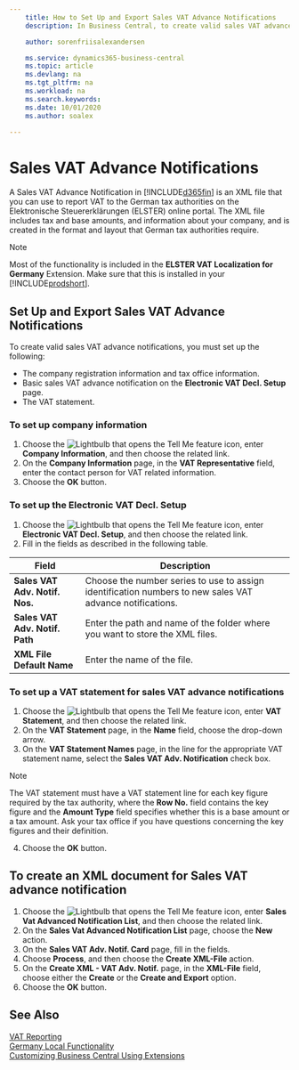 ```yaml
---
    title: How to Set Up and Export Sales VAT Advance Notifications
    description: In Business Central, to create valid sales VAT advance notifications, you must perform certain setup.

    author: sorenfriisalexandersen

    ms.service: dynamics365-business-central
    ms.topic: article
    ms.devlang: na
    ms.tgt_pltfrm: na
    ms.workload: na
    ms.search.keywords:
    ms.date: 10/01/2020
    ms.author: soalex

---
```


# Sales VAT Advance Notifications  
A Sales VAT Advance Notification in [!INCLUDE[d365fin](../../includes/d365fin_md.md)] is an XML file that you can use to report VAT to the German tax authorities on the Elektronische Steuererklärungen (ELSTER) online portal. The XML file includes tax and base amounts, and information about your company, and is created in the format and layout that German tax authorities require.    

> [!NOTE]
 >  Most of the functionality is included in the **ELSTER VAT Localization for Germany** Extension. Make sure that this is installed in your [!INCLUDE[prodshort](../../includes/prodshort.md)].
 
 
## Set Up and Export Sales VAT Advance Notifications
To create valid sales VAT advance notifications, you must set up the following:  

- The company registration information and tax office information.  
- Basic sales VAT advance notification on the **Electronic VAT Decl. Setup** page.
- The VAT statement.  

### To set up company information  
1. Choose the ![Lightbulb that opens the Tell Me feature](../../media/ui-search/search_small.png "Tell me what you want to do") icon, enter **Company Information**, and then choose the related link.  
2. On the **Company Information** page, in the **VAT Representative** field, enter the contact person for VAT related information.  
3. Choose the **OK** button.  

### To set up the Electronic VAT Decl. Setup
1. Choose the ![Lightbulb that opens the Tell Me feature](../../media/ui-search/search_small.png "Tell me what you want to do") icon, enter **Electronic VAT Decl. Setup**, and then choose the related link.
2. Fill in the fields as described in the following table.

|Field|Description|
|-----|-----|
|**Sales VAT Adv. Notif. Nos.**|Choose the number series to use to assign identification numbers to new sales VAT advance notifications.|
|**Sales VAT Adv. Notif. Path**|Enter the path and name of the folder where you want to store the XML files.|
|**XML File Default Name**|Enter the name of the file.|

### To set up a VAT statement for sales VAT advance notifications  
1.  Choose the ![Lightbulb that opens the Tell Me feature](../../media/ui-search/search_small.png "Tell me what you want to do") icon, enter **VAT Statement**, and then choose the related link.  
2.  On the **VAT Statement** page, in the **Name** field, choose the drop-down arrow.  
3.  On the **VAT Statement Names** page, in the line for the appropriate VAT statement name, select the **Sales VAT Adv. Notification** check box.

> [!NOTE]  
 >  The VAT statement must have a VAT statement line for each key figure required by the tax authority, where the **Row No.** field contains the key figure and the **Amount Type** field specifies whether this is a base amount or a tax amount. Ask your tax office if you have questions concerning the key figures and their definition.

4. Choose the **OK** button.  

## To create an XML document for Sales VAT advance notification  
1. Choose the ![Lightbulb that opens the Tell Me feature](../../media/ui-search/search_small.png "Tell me what you want to do") icon, enter **Sales Vat Advanced Notification List**, and then choose the related link.  
2. On the **Sales Vat Advanced Notification List** page, choose the **New** action.  
3. On the **Sales VAT Adv. Notif. Card** page, fill in the fields.
4. Choose **Process**, and then choose the **Create XML-File** action.  
5. On the **Create XML - VAT Adv. Notif.** page, in the **XML-File** field, choose either the **Create** or the **Create and Export** option.  
6. Choose the **OK** button.  

## See Also
[VAT Reporting](vat-reporting.md)  
[Germany Local Functionality](germany-local-functionality.md)  
[Customizing Business Central Using Extensions](../../ui-extensions.md)  
